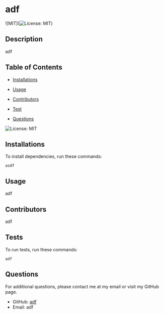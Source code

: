 # adf
  ![MIT](![License: MIT](https://img.shields.io/badge/License-MIT-yellow.svg))

## Description 

  adf

  ## Table of Contents 

  * [Installations](#installations)

  * [Usage](#usage)
  
  * [Contributors](#contributors)

  * [Test](#tests)

  * [Questions](#questions)

  ![License: MIT](https://img.shields.io/badge/License-MIT-yellow.svg)
  
  ## Installations

  To install dependencies, run these commands:

  ```
  asdf
  ```

  ## Usage
  
adf

## Contributors

  adf

  ## Tests

  To run tests, run these commands:

  ```
  adf
  ```

  ## Questions

  For additional questions, please contact me at my email or visit my GitHub page.

  - GitHub: [adf](https://github.com/adf/)
  - Email:  adf
  
